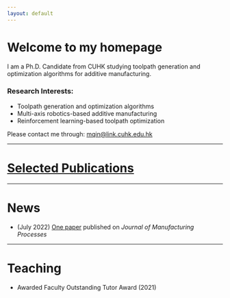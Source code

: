 ```yaml
---
layout: default
---
```


# **Welcome to my homepage**

I am a Ph.D. Candidate from CUHK studying toolpath generation and optimization algorithms for additive manufacturing. 


### **Research Interests:**
- Toolpath generation and optimization algorithms
- Multi-axis robotics-based additive manufacturing
- Reinforcement learning-based toolpath optimization

Please contact me through: mqin@link.cuhk.edu.hk

---
# [Selected Publications](./selected_publications.html)

---
# **News**
- (July 2022) [One paper](https://doi.org/10.1016/j.jmapro.2022.07.024) published on *Journal of Manufacturing Processes*

---
# **Teaching**
- Awarded Faculty Outstanding Tutor Award (2021) 



